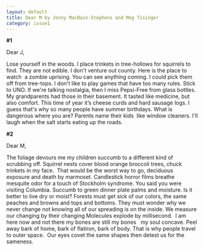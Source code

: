 ```yaml
---
layout: default
title: Dear M by Jenny MacBain-Stephens and Meg Tisinger
category: issue1
---
```


**#1**

Dear J,

Lose yourself in the woods. 
I place trinkets 
in tree-hollows for squirrels to find. 
They are not edible. 
I don't venture out county. 
Here is the place to watch 
a zombie uprising. 
You can see anything coming. 
I could pick them off from tree-tops. 
I don't like to play games 
that have too many rules. 
Stick to UNO. 
If we're talking nostalgia, 
then I miss Pepsi-Free 
from glass bottles. 
My grandparents had those in their basement. 
It tasted like medicine, 
but also comfort. 
This time of year
it’s cheese curds and hard sausage logs. 
I guess that's why so many people have summer birthdays. 
What is dangerous where you are? 
Parents name their kids 
like window cleaners. 
I'll laugh when the salt 
starts eating up the roads.

**#2**

Dear M, 

The foliage devours me 
my children succumb
to a different kind of scrubbing off. 
Squirrel nests cover 
blood orange broccoli trees, 
chuck trinkets in my face.  
That would be the worst way to go, 
deciduous exposure 
and death by marmoset. 
Candlestick horror films breathe 
mesquite odor for a touch 
of Stockholm syndrome. 
You said you were visiting Columbia. 
Succumb to green dinner plate palms 
and moisture. 
Is it better to live dry or moist? 
Forests must get sick of our colors, 
the same peaches and browns 
and tops and bottoms. 
They must wonder 
why we never change 
not knowing all of our spreading 
is on the inside. We measure 
our changing by their changing
Molecules explode by millisecond.  
I am here now and not there 
my bones are still my bones  
my soul concave.
Peel away 
bark of home, 
bark of flatiron, 
bark of body. 
That is why people 
travel to outer space.  
Our eyes covet 
the same shapes 
then detest us for the sameness.